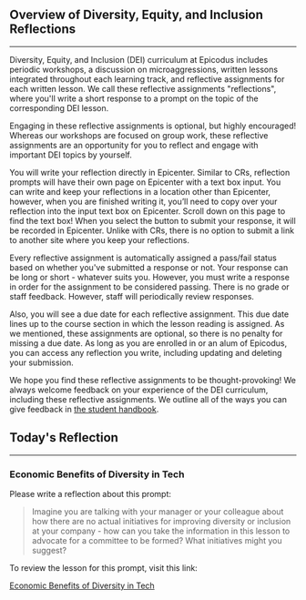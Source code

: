 ## Overview of Diversity, Equity, and Inclusion Reflections
---

Diversity, Equity, and Inclusion (DEI) curriculum at Epicodus includes periodic workshops, a discussion on microaggressions, written lessons integrated throughout each learning track, and reflective assignments for each written lesson. We call these reflective assignments "reflections", where you'll write a short response to a prompt on the topic of the corresponding DEI lesson. 

Engaging in these reflective assignments is optional, but highly encouraged! Whereas our workshops are focused on group work, these reflective assignments are an opportunity for you to reflect and engage with important DEI topics by yourself.

You will write your reflection directly in Epicenter. Similar to CRs, reflection prompts will have their own page on Epicenter with a text box input. You can write and keep your reflections in a location other than Epicenter, however, when you are finished writing it, you’ll need to copy over your reflection into the input text box on Epicenter. Scroll down on this page to find the text box! When you select the button to submit your response, it will be recorded in Epicenter. Unlike with CRs, there is no option to submit a link to another site where you keep your reflections.

Every reflective assignment is automatically assigned a pass/fail status based on whether you've submitted a response or not. Your response can be long or short - whatever suits you. However, you must write a response in order for the assignment to be considered passing. There is no grade or staff feedback. However, staff will periodically review responses.

Also, you will see a due date for each reflective assignment. This due date lines up to the course section in which the lesson reading is assigned. As we mentioned, these assignments are optional, so there is no penalty for missing a due date. As long as you are enrolled in or an alum of Epicodus, you can access any reflection you write, including updating and deleting your submission.

We hope you find these reflective assignments to be thought-provoking! We always welcome feedback on your experience of the DEI curriculum, including these reflective assignments. We outline all of the ways you can give feedback in [the student handbook](https://www.learnhowtoprogram.com/introduction-to-programming/getting-started-at-epicodus/student-handbook#giving-feedback). 

## Today's Reflection
---

### Economic Benefits of Diversity in Tech

Please write a reflection about this prompt:

> Imagine you are talking with your manager or your colleague about how there are no actual initiatives for improving diversity or inclusion at your company - how can you take the information in this lesson to advocate for a committee to be formed? What initiatives might you suggest?

To review the lesson for this prompt, visit this link:

[Economic Benefits of Diversity in Tech](https://www.learnhowtoprogram.com/diversity-equity-and-inclusion/dei-lessons/economic-benefits-of-diversity-in-tech)